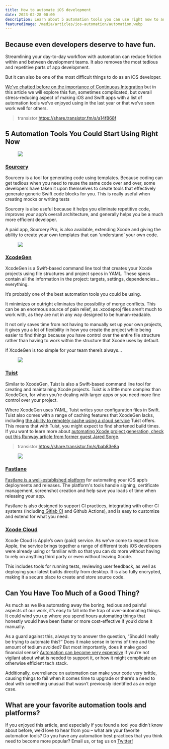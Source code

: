 ```yaml
---
title: How to automate iOS development
date: 2023-02-28 00:00
description: Learn about 5 automation tools you can use right now to automate your iOS development, saving time and make your code more efficient and less repetitive.
featuredImage: /media/articles/ios-automation/automation.webp
---
```


## Because even developers deserve to have fun.

Streamlining your day-to-day workflow with automation can reduce friction within and between development teams. It also removes the most tedious and repetitive parts of app development.

But it can also be one of the most difficult things to do as an iOS developer.

[We've chatted before on the importance of Continuous Integration](/articles/ios-continuous-integration-avoid-merge-hell/) but in this article we will explore this fun, sometimes complicated, but overall stress-reducing aspect of making iOS and Swift apps with a list of automation tools we’ve enjoyed using in the last year or that we’ve seen work well for others. 

> transistor https://share.transistor.fm/s/a14f868f

## 5 Automation Tools You Could Start Using Right Now

<figure>
    <img class="icon" src="/media/articles/ios-automation/sourcery.png" />
</figure>

### [Sourcery](https://github.com/krzysztofzablocki/Sourcery)


Sourcery is a tool for generating code using templates. Because coding can get tedious when you need to reuse the same code over and over, some developers have taken it upon themselves to create tools that effectively generate generic Swift code blocks for you. This is really useful when creating mocks or writing tests


Sourcery is also useful because it helps you eliminate repetitive code, improves your app’s overall architecture, and generally helps you be a much more efficient developer.


A paid app, Sourcery Pro, is also available, extending Xcode and giving the ability to create your own templates that can ‘understand’ your own code.

<figure>
    <img  class="icon" src="/media/articles/ios-automation/xcodegen.webp" />
</figure>

### [XcodeGen](https://github.com/yonaskolb/XcodeGen)

XcodeGen is a Swift-based command line tool that creates your Xcode projects using file structures and project specs in YAML. These specs contain all the information in the project: targets, settings, dependencies… everything.

It’s probably one of the best automation tools you could be using.

 It minimizes or outright eliminates the possibility of merge conflicts. This can be an enormous source of pain relief, as .xcodeproj files aren’t much to work with, as they are not in any way designed to be human-readable.

It not only saves time from not having to manually set up your own projects, it gives you a lot of flexibility in how you create the project while being easier to find things because you have control over the entire file structure rather than having to work within the structure that Xcode uses by default.

If XcodeGen is too simple for your team there’s always…

<figure>
    <img  class="icon" src="/media/articles/ios-automation/tuist.png" />
</figure>

### [Tuist](https://tuist.io)


Similar to XcodeGen, Tuist is also a Swift-based command line tool for creating and maintaining Xcode projects. Tuist is a little more complex than XcodeGen, for when you’re dealing with larger apps or you need more fine control over your project.


Where XcodeGen uses YAML, Tuist writes your configuration files in Swift. Tuist also comes with a range of caching features that XcodeGen lacks, including [the ability to remotely cache using a cloud service](https://cloud.tuist.io) Tuist offers. This means that with Tuist, you might expect to find shortened build times. If you want to learn more about [automating Xcode project generation, check out this Runway article from former guest Jared Sorge](https://www.runway.team/blog/Xcode-project-generation).

> transistor https://share.transistor.fm/s/bab83e8a

<figure>
    <img  class="icon" src="/media/articles/ios-automation/fastlane.png" />
</figure>

### [Fastlane](https://fastlane.tools)

[Fastlane is a well-established platform](https://www.empowerapps.show/91) for automating your iOS app’s deployments and releases. The platform's tools handle signing, certificate management, screenshot creation and help save you loads of time when releasing your app.

Fastlane is also designed to support CI practices, integrating with other CI systems (including[ Gitlab CI](https://about.gitlab.com) and Github Actions), and is easy to customize and extend for what you need. 


### [Xcode Cloud](https://developer.apple.com/xcode-cloud/)

Xcode Cloud is Apple’s own (paid) service. As we’ve come to expect from Apple, the service brings together a range of different tools iOS developers were already using or familiar with so that you can do more without having to rely on anything third party or even without leaving Xcode.

This includes tools for running tests, reviewing user feedback, as well as deploying your latest builds directly from desktop. It is also fully encrypted, making it a secure place to create and store source code.


## Can You Have Too Much of a Good Thing?

As much as we like automating away the boring, tedious and painful aspects of our work, it’s easy to fall into the trap of over-automating things. It could wind you up where you spend hours automating things that honestly would have been faster or more cost-effective if you’d done it manually.

As a guard against this, always try to answer the question, “Should I really be trying to automate this?” Does it make sense in terms of time and the amount of tedium avoided? But most importantly, does it make good financial sense? [Automation can become very expensive](https://www.rainforestqa.com/blog/2018-09-25-why-test-automation-is-more-expensive) if you’re not vigilant about what is needed to support it, or how it might complicate an otherwise efficient tech stack. 

Additionally, overreliance on automation can make your code very brittle, causing things to fail when it comes time to upgrade or there’s a need to deal with something unusual that wasn’t previously identified as an edge case.


## What are your favorite automation tools and platforms?

If you enjoyed this article, and especially if you found a tool you didn’t know about before, we’d love to hear from you – what are your favorite automation tools? Do you have any automation best practices that you think need to become more popular? Email us, or tag us on [Twitter!](https://twitter.com/brightdigit)
